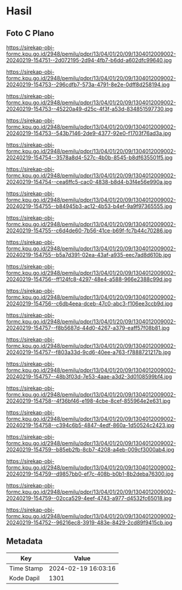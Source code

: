 # Hasil

## Foto C Plano

https://sirekap-obj-formc.kpu.go.id/2948/pemilu/pdpr/13/04/01/20/09/1304012009002-20240219-154751--2d072195-2d94-4fb7-b6dd-a602dfc99640.jpg

https://sirekap-obj-formc.kpu.go.id/2948/pemilu/pdpr/13/04/01/20/09/1304012009002-20240219-154753--296cdfb7-573a-4791-8e2e-0dff8d258194.jpg

https://sirekap-obj-formc.kpu.go.id/2948/pemilu/pdpr/13/04/01/20/09/1304012009002-20240219-154753--45220a49-d25c-4f3f-a53d-834851597730.jpg

https://sirekap-obj-formc.kpu.go.id/2948/pemilu/pdpr/13/04/01/20/09/1304012009002-20240219-154753--543b7146-2de9-4377-92e0-f1703f76ad3a.jpg

https://sirekap-obj-formc.kpu.go.id/2948/pemilu/pdpr/13/04/01/20/09/1304012009002-20240219-154754--3578a8d4-527c-4b0b-8545-b8df635501f5.jpg

https://sirekap-obj-formc.kpu.go.id/2948/pemilu/pdpr/13/04/01/20/09/1304012009002-20240219-154754--cea6ffc5-cac0-4838-b8d4-b3f4e56e990a.jpg

https://sirekap-obj-formc.kpu.go.id/2948/pemilu/pdpr/13/04/01/20/09/1304012009002-20240219-154755--b84945b3-ac12-4b53-b4ef-9a9f97365555.jpg

https://sirekap-obj-formc.kpu.go.id/2948/pemilu/pdpr/13/04/01/20/09/1304012009002-20240219-154755--c6d4de60-7b56-41ce-b69f-fc7b44c70286.jpg

https://sirekap-obj-formc.kpu.go.id/2948/pemilu/pdpr/13/04/01/20/09/1304012009002-20240219-154755--b5a7d391-02ea-43af-a935-eec7ad8d610b.jpg

https://sirekap-obj-formc.kpu.go.id/2948/pemilu/pdpr/13/04/01/20/09/1304012009002-20240219-154756--ff124fc8-4297-48e4-a588-966e2388c99d.jpg

https://sirekap-obj-formc.kpu.go.id/2948/pemilu/pdpr/13/04/01/20/09/1304012009002-20240219-154756--c6db4eea-dceb-47c0-abc3-f106ee3ccb9d.jpg

https://sirekap-obj-formc.kpu.go.id/2948/pemilu/pdpr/13/04/01/20/09/1304012009002-20240219-154757--f8b5687d-44d0-4267-a379-eaff57f08b81.jpg

https://sirekap-obj-formc.kpu.go.id/2948/pemilu/pdpr/13/04/01/20/09/1304012009002-20240219-154757--f803a33d-9cd6-40ee-a763-f7888721217b.jpg

https://sirekap-obj-formc.kpu.go.id/2948/pemilu/pdpr/13/04/01/20/09/1304012009002-20240219-154757--48b3f03d-7e53-4aae-a3d2-3d0108599bf4.jpg

https://sirekap-obj-formc.kpu.go.id/2948/pemilu/pdpr/13/04/01/20/09/1304012009002-20240219-154758--4f36bf46-e198-4cbe-8cef-855964e2e631.jpg

https://sirekap-obj-formc.kpu.go.id/2948/pemilu/pdpr/13/04/01/20/09/1304012009002-20240219-154758--c394c6b5-4847-4edf-860a-1d50524c2423.jpg

https://sirekap-obj-formc.kpu.go.id/2948/pemilu/pdpr/13/04/01/20/09/1304012009002-20240219-154759--b85eb2fb-8cb7-4208-a4eb-009cf3000ab4.jpg

https://sirekap-obj-formc.kpu.go.id/2948/pemilu/pdpr/13/04/01/20/09/1304012009002-20240219-154759--d9857bb0-ef7c-408b-b0b1-8b2deba76300.jpg

https://sirekap-obj-formc.kpu.go.id/2948/pemilu/pdpr/13/04/01/20/09/1304012009002-20240219-154759--02cca529-4eef-4743-a977-d4532fc65018.jpg

https://sirekap-obj-formc.kpu.go.id/2948/pemilu/pdpr/13/04/01/20/09/1304012009002-20240219-154752--96216ec8-3919-483e-8429-2cd89f9415cb.jpg


## Metadata

| Key        | Value               |
| ---------- | ------------------- |
| Time Stamp | 2024-02-19 16:03:16 |
| Kode Dapil | 1301                |



